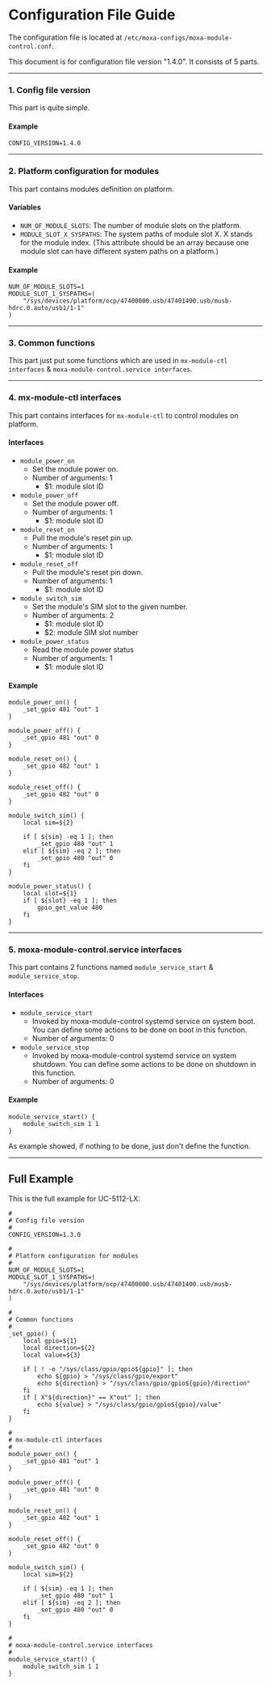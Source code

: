 # Configuration File Guide

The configuration file is located at `/etc/moxa-configs/moxa-module-control.conf`.

This document is for configuration file version "1.4.0". It consists of 5 parts.

---
### 1. Config file version

This part is quite simple.

#### Example
```
CONFIG_VERSION=1.4.0
```

---
### 2. Platform configuration for modules

This part contains modules definition on platform.

#### Variables
* `NUM_OF_MODULE_SLOTS`: The number of module slots on the platform.
* `MODULE_SLOT_X_SYSPATHS`: The system paths of module slot X. X stands for the module index. (This attribute should be an array because one module slot can have different system paths on a platform.)

#### Example
```
NUM_OF_MODULE_SLOTS=1
MODULE_SLOT_1_SYSPATHS=(
	"/sys/devices/platform/ocp/47400000.usb/47401400.usb/musb-hdrc.0.auto/usb1/1-1"
)
``` 


---
### 3. Common functions

This part just put some functions which are used in `mx-module-ctl interfaces` & `moxa-module-control.service interfaces`.

---
### 4. mx-module-ctl interfaces

This part contains interfaces for `mx-module-ctl` to control modules on platform.

#### Interfaces
* `module_power_on`
	* Set the module power on.
	* Number of arguments: 1
		* $1: module slot ID
* `module_power_off`
	* Set the module power off.
	* Number of arguments: 1
		* $1: module slot ID
* `module_reset_on`
	* Pull the module's reset pin up.
	* Number of arguments: 1
		* $1: module slot ID
* `module_reset_off`
	* Pull the module's reset pin down.
	* Number of arguments: 1
		* $1: module slot ID
* `module_switch_sim`
	* Set the module's SIM slot to the given number.
	* Number of arguments: 2
		* $1: module slot ID
		* $2: module SIM slot number
* `module_power_status`
	* Read the module power status
	* Number of arguments: 1
		* $1: module slot ID

#### Example
```
module_power_on() {
	_set_gpio 481 "out" 1
}

module_power_off() {
	_set_gpio 481 "out" 0
}

module_reset_on() {
	_set_gpio 482 "out" 1
}

module_reset_off() {
	_set_gpio 482 "out" 0
}

module_switch_sim() {
	local sim=${2}
	
	if [ ${sim} -eq 1 ]; then
		_set_gpio 480 "out" 1
	elif [ ${sim} -eq 2 ]; then
		_set_gpio 480 "out" 0
	fi
}

module_power_status() {
	local slot=${1}
	if [ ${slot} -eq 1 ]; then
		gpio_get_value 480
	fi
}

```

---
### 5. moxa-module-control.service interfaces

This part contains 2 functions named `module_service_start` & `module_service_stop`.

#### Interfaces
* `module_service_start`
	* Invoked by moxa-module-control systemd service on system boot. You can define some actions to be done on boot in this function.
	* Number of arguments: 0
* `module_service_stop`
	* Invoked by moxa-module-control systemd service on system shutdown. You can define some actions to be done on shutdown in this function.
	* Number of arguments: 0

#### Example
```
module_service_start() {
	module_switch_sim 1 1
}
```

As example showed, if nothing to be done, just don't define the function.

---
## Full Example

This is the full example for UC-5112-LX:

```
#
# Config file version
#
CONFIG_VERSION=1.3.0

#
# Platform configuration for modules
#
NUM_OF_MODULE_SLOTS=1
MODULE_SLOT_1_SYSPATHS=(
	"/sys/devices/platform/ocp/47400000.usb/47401400.usb/musb-hdrc.0.auto/usb1/1-1"
)

#
# Common functions
#
_set_gpio() {
	local gpio=${1}
	local direction=${2}
	local value=${3}

	if [ ! -e "/sys/class/gpio/gpio${gpio}" ]; then
		echo ${gpio} > "/sys/class/gpio/export"
		echo ${direction} > "/sys/class/gpio/gpio${gpio}/direction"
	fi
	if [ X"${direction}" == X"out" ]; then
		echo ${value} > "/sys/class/gpio/gpio${gpio}/value"
	fi
}

#
# mx-module-ctl interfaces
#
module_power_on() {
	_set_gpio 481 "out" 1
}

module_power_off() {
	_set_gpio 481 "out" 0
}

module_reset_on() {
	_set_gpio 482 "out" 1
}

module_reset_off() {
	_set_gpio 482 "out" 0
}

module_switch_sim() {
	local sim=${2}
	
	if [ ${sim} -eq 1 ]; then
		_set_gpio 480 "out" 1
	elif [ ${sim} -eq 2 ]; then
		_set_gpio 480 "out" 0
	fi
}

#
# moxa-module-control.service interfaces
#
module_service_start() {
	module_switch_sim 1 1
}
```
